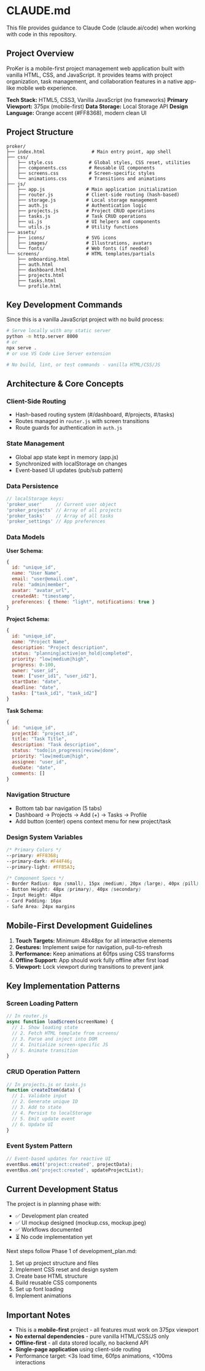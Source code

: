 # CLAUDE.md

This file provides guidance to Claude Code (claude.ai/code) when working with code in this repository.

## Project Overview

ProKer is a mobile-first project management web application built with vanilla HTML, CSS, and JavaScript. It provides teams with project organization, task management, and collaboration features in a native app-like mobile web experience.

**Tech Stack:** HTML5, CSS3, Vanilla JavaScript (no frameworks)
**Primary Viewport:** 375px (mobile-first)
**Data Storage:** Local Storage API
**Design Language:** Orange accent (#FF8368), modern clean UI

## Project Structure

```
proker/
├── index.html                 # Main entry point, app shell
├── css/
│   ├── style.css             # Global styles, CSS reset, utilities
│   ├── components.css        # Reusable UI components
│   ├── screens.css           # Screen-specific styles
│   └── animations.css        # Transitions and animations
├── js/
│   ├── app.js               # Main application initialization
│   ├── router.js            # Client-side routing (hash-based)
│   ├── storage.js           # Local storage management
│   ├── auth.js              # Authentication logic
│   ├── projects.js          # Project CRUD operations
│   ├── tasks.js             # Task CRUD operations
│   ├── ui.js                # UI helpers and components
│   └── utils.js             # Utility functions
├── assets/
│   ├── icons/               # SVG icons
│   ├── images/              # Illustrations, avatars
│   └── fonts/               # Web fonts (if needed)
└── screens/                 # HTML templates/partials
    ├── onboarding.html
    ├── auth.html
    ├── dashboard.html
    ├── projects.html
    ├── tasks.html
    └── profile.html
```

## Key Development Commands

Since this is a vanilla JavaScript project with no build process:

```bash
# Serve locally with any static server
python -m http.server 8000
# or
npx serve .
# or use VS Code Live Server extension

# No build, lint, or test commands - vanilla HTML/CSS/JS
```

## Architecture & Core Concepts

### Client-Side Routing
- Hash-based routing system (#/dashboard, #/projects, #/tasks)
- Routes managed in `router.js` with screen transitions
- Route guards for authentication in `auth.js`

### State Management
- Global app state kept in memory (app.js)
- Synchronized with localStorage on changes
- Event-based UI updates (pub/sub pattern)

### Data Persistence
```javascript
// localStorage keys:
'proker_user'     // Current user object
'proker_projects' // Array of all projects
'proker_tasks'    // Array of all tasks  
'proker_settings' // App preferences
```

### Data Models

**User Schema:**
```javascript
{
  id: "unique_id",
  name: "User Name",
  email: "user@email.com",
  role: "admin|member",
  avatar: "avatar_url",
  createdAt: "timestamp",
  preferences: { theme: "light", notifications: true }
}
```

**Project Schema:**
```javascript
{
  id: "unique_id",
  name: "Project Name",
  description: "Project description",
  status: "planning|active|on_hold|completed",
  priority: "low|medium|high",
  progress: 0-100,
  owner: "user_id",
  team: ["user_id1", "user_id2"],
  startDate: "date",
  deadline: "date",
  tasks: ["task_id1", "task_id2"]
}
```

**Task Schema:**
```javascript
{
  id: "unique_id",
  projectId: "project_id",
  title: "Task Title",
  description: "Task description",
  status: "todo|in_progress|review|done",
  priority: "low|medium|high",
  assignee: "user_id",
  dueDate: "date",
  comments: []
}
```

### Navigation Structure
- Bottom tab bar navigation (5 tabs)
- Dashboard → Projects → Add (+) → Tasks → Profile
- Add button (center) opens context menu for new project/task

### Design System Variables
```css
/* Primary Colors */
--primary: #FF8368;
--primary-dark: #F44F46;
--primary-light: #FFB5A3;

/* Component Specs */
- Border Radius: 8px (small), 15px (medium), 20px (large), 40px (pill)
- Button Height: 48px (primary), 40px (secondary)
- Input Height: 48px
- Card Padding: 16px
- Safe Area: 24px margins
```

## Mobile-First Development Guidelines

1. **Touch Targets:** Minimum 48x48px for all interactive elements
2. **Gestures:** Implement swipe for navigation, pull-to-refresh
3. **Performance:** Keep animations at 60fps using CSS transforms
4. **Offline Support:** App should work fully offline after first load
5. **Viewport:** Lock viewport during transitions to prevent jank

## Key Implementation Patterns

### Screen Loading Pattern
```javascript
// In router.js
async function loadScreen(screenName) {
  // 1. Show loading state
  // 2. Fetch HTML template from screens/
  // 3. Parse and inject into DOM
  // 4. Initialize screen-specific JS
  // 5. Animate transition
}
```

### CRUD Operation Pattern
```javascript
// In projects.js or tasks.js
function createItem(data) {
  // 1. Validate input
  // 2. Generate unique ID
  // 3. Add to state
  // 4. Persist to localStorage
  // 5. Emit update event
  // 6. Update UI
}
```

### Event System Pattern
```javascript
// Event-based updates for reactive UI
eventBus.emit('project:created', projectData);
eventBus.on('project:created', updateProjectList);
```

## Current Development Status

The project is in planning phase with:
- ✅ Development plan created
- ✅ UI mockup designed (mockup.css, mockup.jpeg)
- ✅ Workflows documented
- ⏳ No code implementation yet

Next steps follow Phase 1 of development_plan.md:
1. Set up project structure and files
2. Implement CSS reset and design system
3. Create base HTML structure
4. Build reusable CSS components
5. Set up font loading
6. Implement animations

## Important Notes

- This is a **mobile-first** project - all features must work on 375px viewport
- **No external dependencies** - pure vanilla HTML/CSS/JS only
- **Offline-first** - all data stored locally, no backend API
- **Single-page application** using client-side routing
- Performance target: <3s load time, 60fps animations, <100ms interactions